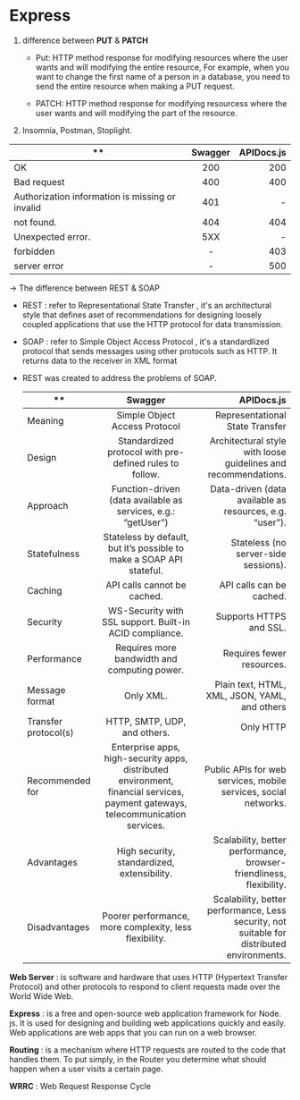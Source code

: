 # Express

1. difference between **PUT** & **PATCH**
   - Put: HTTP method response for modifying resources where the user wants and will modifying the entire resource, For example, when you want to change the first name of a person in a database, you need to send the entire resource when making a PUT request.

   - PATCH: HTTP method response for modifying resourcess where the user wants and will modifying the part of the resource.

2. Insomnia, Postman, Stoplight.

| **   |      Swagger      |  APIDocs.js    |
|----------|:-------------:|------:|
| OK |  200 | 200 |
| Bad request |    400   |  400    |
| Authorization information is missing or invalid | 401 | -   |
| not found. |   404   |   404     |
| Unexpected error. |   5XX   | -   |
| forbidden |   -   |  403    |
| server error |   -   |  500    |

-> The difference between REST & SOAP

- REST : refer to Representational State Transfer , it's an architectural style that defines aset of recommendations for designing loosely coupled applications that use the HTTP protocol for data transmission.
- SOAP : refer to Simple Object Access Protocol , it's a standardlized protocol that sends messages using other protocols such as HTTP. It returns data to the receiver in XML format
- REST was created to address the problems of SOAP.

   | ** |      Swagger      |  APIDocs.js     |
   |----------|:-------------:|------:|
   | Meaning |  Simple Object Access Protocol | Representational State Transfer     |
   | Design |    Standardized protocol with pre-defined rules to follow.   |   Architectural style with loose guidelines and recommendations.     |
   | Approach | Function-driven (data available as services, e.g.: “getUser”) | Data-driven (data available as resources, e.g. “user”).     |
   | Statefulness |    Stateless by default, but it’s possible to make a SOAP API stateful.   |   Stateless (no server-side sessions).    |
   | Caching |    API calls cannot be cached.   |  API calls can be cached.    |
   | Security |    WS-Security with SSL support. Built-in ACID compliance.     |  Supports HTTPS and SSL.    |
   | Performance |   Requires more bandwidth and computing power.   |  Requires fewer resources.    |
   | Message format |   Only XML.   |   Plain text, HTML, XML, JSON, YAML, and others    |
   | Transfer protocol(s) |   HTTP, SMTP, UDP, and others.   |  Only HTTP    |
   | Recommended for |   Enterprise apps, high-security apps, distributed environment, financial services, payment gateways, telecommunication services.   |  Public APIs for web services, mobile services, social networks.     |
   | Advantages |   High security, standardized, extensibility.   |  Scalability, better performance, browser-friendliness, flexibility.     |
   | Disadvantages |   Poorer performance, more complexity, less flexibility.   |  Scalability, better performance, Less security, not suitable for distributed environments.     |

**Web Server** :  is software and hardware that uses HTTP (Hypertext Transfer Protocol) and other protocols to respond to client requests made over the World Wide Web.

**Express** : is a free and open-source web application framework for Node. js. It is used for designing and building web applications quickly and easily. Web applications are web apps that you can run on a web browser.

**Routing** : is a mechanism where HTTP requests are routed to the code that handles them. To put simply, in the Router you determine what should happen when a user visits a certain page.

**WRRC** : Web Request Response Cycle
